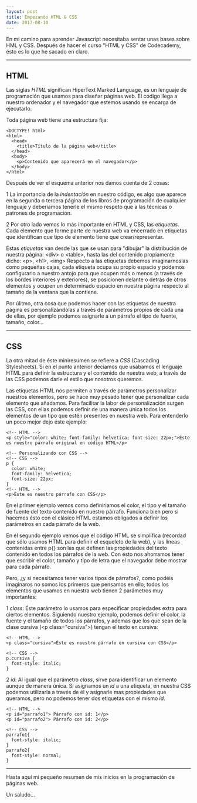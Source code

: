 ```yaml
---
layout: post
title: Empezando HTML & CSS
date: 2017-08-10
---
```


En mi camino para aprender Javascript necesitaba sentar unas bases sobre HML y CSS. Después de hacer el curso "HTML y CSS" de Codecademy, ésto es lo que he sacado en claro.

***

## HTML
Las siglas *HTML* significan HiperText Marked Language, es un lenguaje de programación que usamos para diseñar páginas web. El código llega a nuestro ordenador y el navegador que estemos usando se encarga de ejecutarlo.

Toda página web tiene una estructura fija:

    <DOCTYPE! html>
    <html>
      <head>
        <title>Título de la página web</title>
      </head>
      <body>
        <p>Contenido que aparecerá en el navegador</p>
      </body>
    </html>

Después de ver el esquema anterior nos damos cuenta de 2 cosas:

1 La importancia de la *indentación* en nuestro código, es algo que aparece en la segunda o tercera página de los libros de programación de cualquier lenguaje y deberíamos tenerle el mismo respeto que a las técnicas o patrones de programación.

2 Por otro lado vemos lo más importante en HTML y CSS, las *etiquetas*. Cada elemento que forme parte de nuestra web va encerrado en etiquetas que identifican que tipo de elemento tiene que crear/representar.

Éstas *etiquetas* van desde las que se usan para "dibujar" la distribución de nuestra página: \<div> o \<table>, hasta las del contenido propiamente dicho: \<p>, \<h1>, \<img> Respecto a las etiquetas debemos imaginarnoslas como pequeñas cajas, cada etiqueta ocupa su propio espacio y podemos configurarlo a nuestro antojo para que ocupen más o menos (a través de los bordes interiores y exteriores), se posicionen delante o detrás de otros elementos y ocupen un determinado espacio en nuestra página respecto al tamaño de la ventana que la contiene.

Por úlitmo, otra cosa que podemos hacer con las etiquetas de nuestra página es personalizándolas a través de parámetros propios de cada una de ellas, por ejemplo podemos asignarle a un párrafo el tipo de fuente, tamaño, color...

***

## CSS
La otra mitad de éste miniresumen se refiere a *CSS* (Cascading Stylesheets). Si en el punto anterior deciamos que usábamos el lenguaje HTML para definir la estructura y el contenido de nuestra web, a través de las CSS podemos darle el estilo que nosotros queremos.

Las etiquetas HTML nos permiten a través de parámetros personalizar nuestros elementos, pero se hace muy pesado tener que personalizar cada elemento que añadamos. Para facilitar la labor de personalización surgen las CSS, con ellas podemos definir de una manera única todos los elementos de un tipo que estén presentes en nuestra web. Para entenderlo un poco mejor dejo éste ejemplo:

    <!-- HTML -->
    <p style="color: white; font-family: helvetica; font-size: 22px;">Éste es nuestro párrafo original en código HTML</p>

    <!-- Personalizando con CSS -->
    <!-- CSS -->
    p {
      color: white;
      font-family: helvetica;
      font-size: 22px;
    }
    <!-- HTML -->
    <p>Éste es nuestro párrafo con CSS</p>

En el primer ejemplo vemos como definiriamos el color, el tipo y el tamaño de fuente del texto contenido en nuestro párrafo. Funciona bien pero si hacemos ésto con el clásico HTML estamos obligados a definir los parámetros en cada párrafo de la web.

En el segundo ejemplo vemos que el código HTML se simplifica (recordad que sólo usamos HTML para definir el esqueleto de la web), y las líneas contenidas entre p{} son las que definen las propiedades del texto contenido en todos los párrafos de la web. Con ésto nos ahorramos tener que escribir el color, tamaño y tipo de letra que el navegador debe mostrar para cada párrafo.

Pero, ¿y si necesitamos tener varios tipos de párrafos?, como podéis imaginaros no somos los primeros que pensamos en ello, todos los elementos que usamos en nuestra web tienen 2 parámetros muy importantes:

1 *class*: Éste parámetro lo usamos para especificar propiedades extra para ciertos elementos. Siguiendo nuestro ejemplo, podemos definir el color, la fuente y el tamaño de todos los párrafos, y ademas que los que sean de la clase cursiva (\<p class="cursiva">) tengan el texto en cursiva:

    <!-- HTML -->
    <p class="cursiva">Éste es nuestro párrafo en cursiva con CSS</p>

    <!-- CSS -->
    p.cursiva {
      font-style: italic;
    }

2 *id*: Al igual que el parámetro *class*, sirve para identificar un elemento aunque de manera única. Si asignamos un *id* a una etiqueta, en nuestra CSS podemos utilizarla a través de él y asignarle mas propiedades que queramos, pero no podemos tener dos etiquetas con el mismo *id*.

    <!-- HTML -->
    <p id="parrafo1"> Párrafo con id: 1</p>
    <p id="parrafo2"> Párrafo con id: 2</p>

    <!-- CSS -->
    parrafo1{
      font-style: italic;
    }
    parrafo2{
      font-style: normal;
    }

***

Hasta aquí mi pequeño resumen de mis inicios en la programación de páginas web.

Un saludo...
